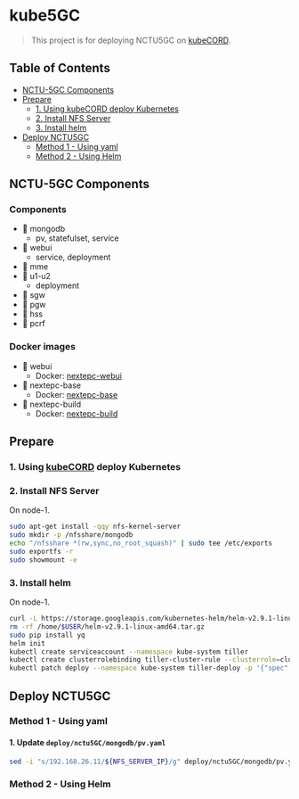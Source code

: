 # kube5GC

> This project is for deploying NCTU5GC on [kubeCORD](https://github.com/sufuf3/kubecord-installer).

## Table of Contents

- [NCTU-5GC Components](#nctu5gc-components)
- [Prepare](#prepare)
    - [1. Using kubeCORD deploy Kubernetes](#1-using-kubecord-deploy-kubernetes)
    - [2. Install NFS Server](#2-install-nfs-server)
    - [3. Install helm](#3-install-helm)
- [Deploy NCTU5GC](#deploy-nctu5gc)
    - [Method 1 - Using yaml](#method-1---using-yaml)
    - [Method 2 - Using Helm](#method-2---using-helm)

## NCTU-5GC Components

### Components

- 🚧 mongodb
    - pv, statefulset, service
- 🚧 webui
    - service, deployment
- 🔨 mme
- 🚧 u1-u2
    - deployment
- 🔨 sgw
- 🔨 pgw
- 🔨 hss
- 🔨 pcrf

### Docker images

- 🚧 webui
    - Docker: [nextepc-webui](https://cloud.docker.com/repository/docker/sufuf3/nextepc-webui)
- 🚧 nextepc-base
    - Docker: [nextepc-base](https://cloud.docker.com/repository/registry-1.docker.io/sufuf3/nextepc-base)
- 🚧 nextepc-build
    - Docker: [nextepc-build](https://cloud.docker.com/repository/registry-1.docker.io/sufuf3/nextepc-build)

## Prepare

### 1. Using [kubeCORD](https://github.com/sufuf3/kubecord-installer) deploy Kubernetes

### 2. Install NFS Server

On node-1.

```sh
sudo apt-get install -qqy nfs-kernel-server
sudo mkdir -p /nfsshare/mongodb
echo "/nfsshare *(rw,sync,no_root_squash)" | sudo tee /etc/exports
sudo exportfs -r
sudo showmount -e
```

### 3. Install helm

On node-1.

```sh
curl -L https://storage.googleapis.com/kubernetes-helm/helm-v2.9.1-linux-amd64.tar.gz > helm-v2.9.1-linux-amd64.tar.gz && tar -zxvf helm-v2.9.1-linux-amd64.tar.gz && chmod +x linux-amd64/helm && sudo mv linux-amd64/helm /usr/local/bin/helm
rm -rf /home/$USER/helm-v2.9.1-linux-amd64.tar.gz
sudo pip install yq
helm init
kubectl create serviceaccount --namespace kube-system tiller
kubectl create clusterrolebinding tiller-cluster-rule --clusterrole=cluster-admin --serviceaccount=kube-system:tiller
kubectl patch deploy --namespace kube-system tiller-deploy -p '{"spec":{"template":{"spec":{"serviceAccount":"tiller"}}}}'
```

## Deploy NCTU5GC

### Method 1 - Using yaml

#### 1. Update `deploy/nctu5GC/mongodb/pv.yaml`

```sh
sed -i "s/192.168.26.11/${NFS_SERVER_IP}/g" deploy/nctu5GC/mongodb/pv.yaml
```

### Method 2 - Using Helm
